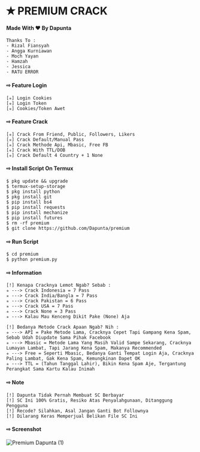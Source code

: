 # ✭ PREMIUM CRACK
#### Made With ❤️ By Dapunta  
```
Thanks To :
- Rizal Fiansyah
- Angga Kurniawan
- Moch Yayan
- Hamzah
- Jessica
- RATU ERROR
```
#### ⇨  Feature Login
```
[✯] Login Cookies  
[✯] Login Token  
[✯] Cookies/Token Awet  
```
#### ⇨  Feature Crack
```
[✯] Crack From Friend, Public, Followers, Likers    
[✯] Crack Default/Manual Pass  
[✯] Crack Methode Api, Mbasic, Free FB  
[✯] Crack With TTL/DOB  
[✯] Crack Default 4 Country + 1 None
```
#### ⇨  Install Script On Termux
```
$ pkg update && upgrade  
$ termux-setup-storage  
$ pkg install python  
$ pkg install git  
$ pip install bs4  
$ pip install requests  
$ pip install mechanize  
$ pip install futures  
$ rm -rf premium  
$ git clone https://github.com/Dapunta/premium  
```
#### ⇨  Run Script
```
$ cd premium  
$ python premium.py  
```
#### ⇨  Information
```
[!] Kenapa Cracknya Lemot Ngab? Sebab :
✯ ---> Crack Indonesia = 7 Pass
✯ ---> Crack India/Bangla = 7 Pass
✯ ---> Crack Pakistan = 6 Pass
✯ ---> Crack USA = 7 Pass
✯ ---> Crack None = 3 Pass
✯ ---> Kalau Mau Kenceng Dikit Pake (None) Aja

[!] Bedanya Metode Crack Apaan Ngab? Nih :
✯ ---> API = Pake Metode Lama, Cracknya Cepet Tapi Gampang Kena Spam, Sebab Udah Diupdate Sama Pihak Facebook
✯ ---> Mbasic = Metode Lama Yang Masih Valid Sampe Sekarang, Cracknya Lumayan Lambat, Tapi Jarang Kena Spam, Makanya Recommended
✯ ---> Free = Seperti Mbasic, Bedanya Ganti Tempat Login Aja, Cracknya Paling Lambat, Gak Kena Spam, Kemungkinan Dapet OK
✯ ---> TTL = (Tahun Tanggal Lahir), Bikin Kena Spam Aje, Tergantung Perangkat Sama Kartu Kalau Inimah
```

#### ⇨ Note
```
[!] Dapunta Tidak Pernah Membuat SC Berbayar
[!] SC Ini 100% Gratis, Resiko Atas Penyalahgunaan, Ditanggung Pengguna
[!] Recode? Silahkan, Asal Jangan Ganti Bot Follownya
[!] Dilarang Keras Memperjual Belikan File SC Ini
```
#### ⇨  Screenshot
![Premium Dapunta (1)](https://user-images.githubusercontent.com/76211798/128638195-04fcbc38-de70-4b74-8bb0-c9ccdbeea2a0.jpg)
